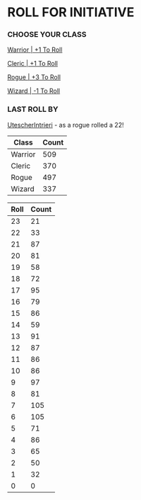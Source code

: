 # ROLL FOR INITIATIVE
### CHOOSE YOUR CLASS

[Warrior | +1 To Roll](https://github.com/benjaminsampica/benjaminsampica/issues/new?title=roll%7Cwarrior&body=Just+click+%27Submit+new+issue%27.)

[Cleric | +1 To Roll](https://github.com/benjaminsampica/benjaminsampica/issues/new?title=roll%7Ccleric&body=Just+click+%27Submit+new+issue%27.)

[Rogue | +3 To Roll](https://github.com/benjaminsampica/benjaminsampica/issues/new?title=roll%7Crogue&body=Just+click+%27Submit+new+issue%27.)

[Wizard | -1 To Roll](https://github.com/benjaminsampica/benjaminsampica/issues/new?title=roll%7Cwizard&body=Just+click+%27Submit+new+issue%27.)
### LAST ROLL BY
[UtescherIntrieri](https://www.github.com/UtescherIntrieri) - as a rogue rolled a 22!

|Class|Count|
|-|-|
|Warrior|509|
|Cleric|370|
|Rogue|497|
|Wizard|337|

|Roll|Count|
|-|-|
|23|21
|22|33
|21|87
|20|81
|19|58
|18|72
|17|95
|16|79
|15|86
|14|59
|13|91
|12|87
|11|86
|10|86
|9|97
|8|81
|7|105
|6|105
|5|71
|4|86
|3|65
|2|50
|1|32
|0|0
